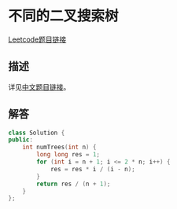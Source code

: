 # 不同的二叉搜索树

[Leetcode题目链接](https://leetcode.com/problems/unique-binary-search-trees/description/)

## 描述

详见[中文题目链接](https://leetcode.cn/problems/unique-binary-search-trees/)。

## 解答

```C++
class Solution {
public:
    int numTrees(int n) {
        long long res = 1;
        for (int i = n + 1; i <= 2 * n; i++) {
            res = res * i / (i - n);
        }
        return res / (n + 1);
    }
};
```
